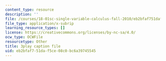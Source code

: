 ```yaml
---
content_type: resource
description: ''
file: /courses/18-01sc-single-variable-calculus-fall-2010/eb2bfaf751daf5ce08c0bc6a39745545_Bk5y6Elcy_Q.srt
file_type: application/x-subrip
learning_resource_types: []
license: https://creativecommons.org/licenses/by-nc-sa/4.0/
ocw_type: OCWFile
resourcetype: Other
title: 3play caption file
uid: eb2bfaf7-51da-f5ce-08c0-bc6a39745545
---
```

